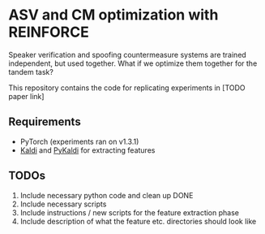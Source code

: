 # ASV and CM optimization with REINFORCE

Speaker verification and spoofing countermeasure systems are trained independent, but used together.
What if we optimize them together for the tandem task?

This repository contains the code for replicating experiments in [TODO paper link] 

## Requirements
* PyTorch (experiments ran on v1.3.1)
* [Kaldi](https://kaldi-asr.org/) and [PyKaldi](https://github.com/pykaldi/pykaldi) for extracting features

## TODOs

1) Include necessary python code and clean up DONE
2) Include necessary scripts
3) Include instructions / new scripts for the feature extraction phase
4) Include description of what the feature etc. directories should look like
